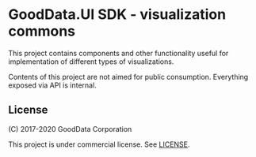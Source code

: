 # GoodData.UI SDK - visualization commons

This project contains components and other functionality useful for implementation of different types of visualizations.

Contents of this project are not aimed for public consumption. Everything exposed via API is internal.

## License

(C) 2017-2020 GoodData Corporation

This project is under commercial license. See [LICENSE](LICENSE).
